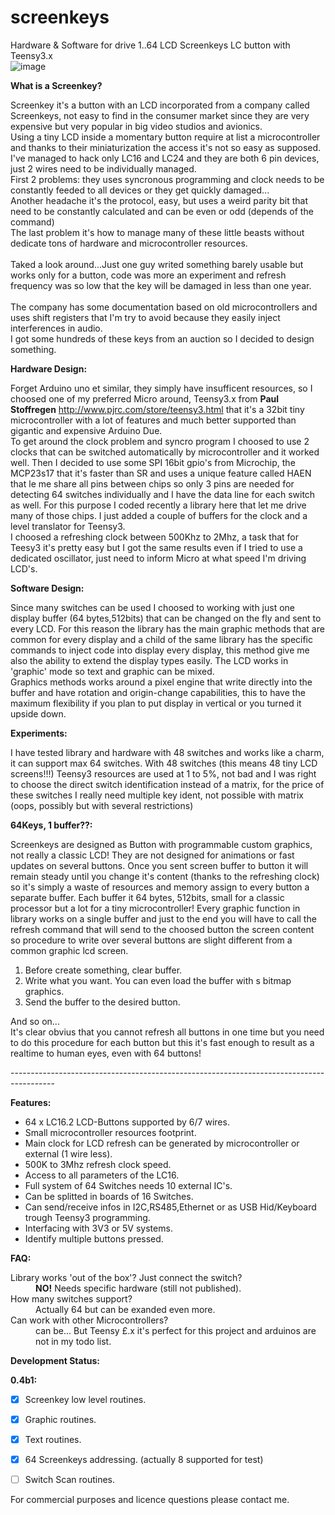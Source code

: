 screenkeys
==========

Hardware & Software for drive 1..64 LCD Screenkeys LC button with Teensy3.x<br>
![image](http://i1189.photobucket.com/albums/z437/theamra/libraries/e1564993-de34-4369-8f7f-b6e67d567249.jpg "LC16")<br>

<b>What is a Screenkey?</b><br>

Screenkey it's a button with an LCD incorporated from a company called Screenkeys, not easy to find in the consumer market since they are very expensive but very popular in big video studios and avionics.<br>
Using a tiny LCD inside a momentary button require at list a microcontroller and thanks to their miniaturization the access it's not so easy as supposed. I've managed to hack only LC16 and LC24 and they are both 6 pin devices, just 2 wires need to be individually managed.<br>
First 2 problems: they uses syncronous programming and clock needs to be constantly feeded to all devices or they get quickly damaged...<br>
Another headache it's the protocol, easy, but uses a weird parity bit that need to be constantly calculated and can be even or odd (depends of the command)<br>
The last problem it's how to manage many of these little beasts without dedicate tons of hardware and microcontroller resources.<br><br>
Taked a look around...Just one guy writed something barely usable but works only for a button, code was more an experiment and refresh frequency was so low that the key will be damaged in less than one year.<br><br>
The company has some documentation based on old microcontrollers and uses shift registers that I'm try to avoid because they easily inject interferences in audio.<br>
I got some hundreds of these keys from an auction so I decided to design something.<br>

<b>Hardware Design:</b><br>

Forget Arduino uno et similar, they simply have insufficent resources, so I choosed one
of my preferred Micro around, Teensy3.x from <b>Paul Stoffregen</b> http://www.pjrc.com/store/teensy3.html that it's a 32bit tiny microcontroller with a lot of features and much better supported than gigantic and expensive Arduino Due.<br>
To get around the clock problem and syncro program I choosed to use 2 clocks that can be switched automatically by microcontroller and it worked well. Then I decided to use some SPI 16bit gpio's from Microchip, the MCP23s17 that it's faster than SR and uses a unique feature called HAEN that le me share all pins between chips so only 3 pins are needed for detecting 64 switches individually and I have the data line for each switch as well. For this purpose I coded recently a library here that let me drive many of those chips. I just added a couple of buffers for the clock and a level translator for Teensy3.<br>
I choosed a refreshing clock between 500Khz to 2Mhz, a task that for Teesy3 it's pretty easy but I got the same results even if I tried to use a dedicated oscillator, just need to inform Micro at what speed I'm driving LCD's.<br>

<b>Software Design:</b><br>

Since many switches can be used I choosed to working with just one display buffer (64 bytes,512bits) that can be changed on the fly and sent to every LCD. For this reason the library has the main graphic methods that are common for every display and a child of the same library has the specific commands to inject code into display every display, this method give me also the ability to extend the display types easily. The LCD works in 'graphic' mode so text and graphic can be mixed.<br>
Graphics methods works around a pixel engine that write directly into the buffer and have rotation and origin-change capabilities, this to have the maximum flexibility if you plan to put display in vertical or you turned it upside down.<br>


<b>Experiments:</b><br>

I have tested library and hardware with 48 switches and works like a charm, it can support max 64 switches.
With 48 switches (this means 48 tiny LCD screens!!!) Teensy3 resources are used at 1 to 5%, not bad and I was right to choose the direct switch identification instead of a matrix, for the price of these switches I really need multiple key ident, not possible with matrix (oops, possibly but with several restrictions)<br>

<b>64Keys, 1 buffer??:</b><br>

Screenkeys are designed as Button with programmable custom graphics, not really a classic LCD! They are not designed for animations or fast updates on several buttons. Once you sent screen buffer to button it will remain steady until you change it's content (thanks to the refreshing clock) so it's simply a waste of resources and memory assign to every button a separate buffer. Each buffer it 64 bytes, 512bits, small for a classic processor but a lot for a tiny microcontroller! Every graphic function in library works on a single buffer and just to the end you will have to call the refresh command that will send to the choosed button the screen content so procedure to write over several buttons are slight different from a common graphic lcd screen.<br>

1) Before create something, clear buffer.
2) Write what you want. You can even load the buffer with s bitmap graphics.
3) Send the buffer to the desired button.

And so on...<br>
It's clear obvius that you cannot refresh all buttons in one time but you need to do this procedure for each button but this it's fast enough to result as a realtime to human eyes, even with 64 buttons!

-----------------------------------------------------------------------------------------<br>

<b>Features:</b><br>

- 64 x LC16.2 LCD-Buttons supported by 6/7 wires.
- Small microcontroller resources footprint.
- Main clock for LCD refresh can be generated by microcontroller or external (1 wire less).
- 500K to 3Mhz refresh clock speed.
- Access to all parameters of the LC16.
- Full system of 64 Switches needs 10 external IC's.
- Can be splitted in boards of 16 Switches.
- Can send/receive infos in I2C,RS485,Ethernet or as USB Hid/Keyboard trough Teensy3 programming.
- Interfacing with 3V3 or 5V systems.
- Identify multiple buttons pressed.

<b>FAQ:</b><br>
<dl>
  <dt>Library works 'out of the box'? Just connect the switch?</dt>
  <dd><b>NO!</b> Needs specific hardware (still not published).</dd>
  <dt>How many switches support?</dt>
  <dd>Actually 64 but can be exanded even more.</dd>
  <dt>Can work with other Microcontrollers?</dt>
  <dd>can be... But Teensy £.x it's perfect for this project and arduinos are not in my todo list.</dd>
</dl>


<b>Development Status:</b><br>

<b>0.4b1:</b>

 - [x] Screenkey low level routines.
 - [x] Graphic routines.
 - [x] Text routines.
 - [x] 64 Screenkeys addressing. (actually 8 supported for test)
 - [ ] Switch Scan routines.



For commercial purposes and licence questions please contact me.
